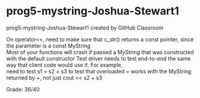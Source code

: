 # prog5-mystring-Joshua-Stewart1
prog5-mystring-Joshua-Stewart1 created by GitHub Classroom  

On operator<<, need to make sure that c_str() returns a const pointer, since the parameter is a const MyString  
Most of your functions will crash if passed a MyString that was constructed with the default constructor
Test driver needs to test end-to-end the same way that client code would use it. For example,  
need to test s1 = s2 + s3 to test that overloaded = works with the MyString returned by +, not just cout << s2 + s3  

Grade: 36/40
